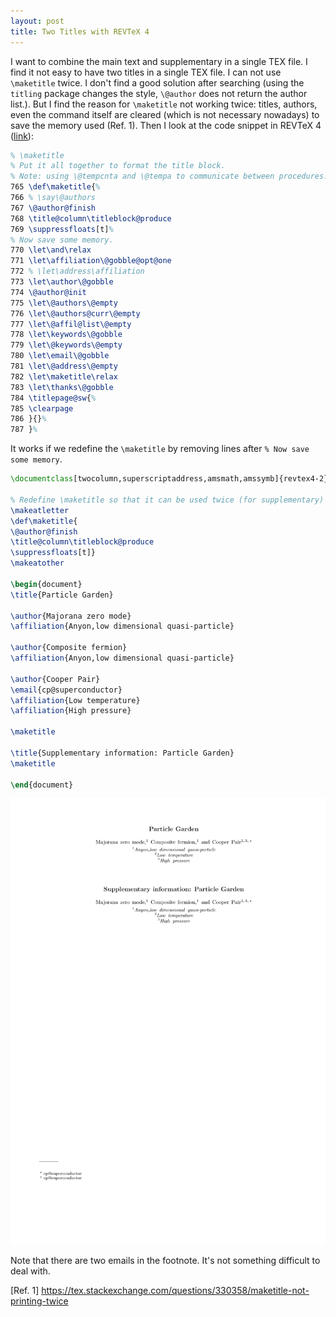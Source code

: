 ```yaml
---
layout: post
title: Two Titles with REVTeX 4
---
```


I want to combine the main text and supplementary in a single TEX file. I find it not easy to have two titles in a single TEX file. I can not use `\maketitle` twice. I don't find a good solution after searching (using the `titling` package changes the style, `\@author` does not return the author list.). But I find the reason for `\maketitle` not working twice: titles, authors, even the command itself are cleared (which is not necessary nowadays) to save the memory used (Ref. 1). Then I look at the code snippet in REVTeX 4 ([link](http://tph.tuwien.ac.at/~svozil/publ/revtex4.pdf)):

```latex
% \maketitle
% Put it all together to format the title block.
% Note: using \@tempcnta and \@tempa to communicate between procedures.
765 \def\maketitle{%
766 % \say\@authors
767 \@author@finish
768 \title@column\titleblock@produce
769 \suppressfloats[t]%
% Now save some memory.
770 \let\and\relax
771 \let\affiliation\@gobble@opt@one
772 % \let\address\affiliation
773 \let\author\@gobble
774 \@author@init
775 \let\@authors\@empty
776 \let\@authors@curr\@empty
777 \let\@affil@list\@empty
778 \let\keywords\@gobble
779 \let\@keywords\@empty
780 \let\email\@gobble
781 \let\@address\@empty
782 \let\maketitle\relax
783 \let\thanks\@gobble
784 \titlepage@sw{%
785 \clearpage
786 }{}%
787 }%

```

It works if we redefine the `\maketitle` by removing lines after `% Now save some memory`.

```latex
\documentclass[twocolumn,superscriptaddress,amsmath,amssymb]{revtex4-2}

% Redefine \maketitle so that it can be used twice (for supplementary)
\makeatletter
\def\maketitle{
\@author@finish
\title@column\titleblock@produce
\suppressfloats[t]}
\makeatother

\begin{document}
\title{Particle Garden}

\author{Majorana zero mode}
\affiliation{Anyon,low dimensional quasi-particle}

\author{Composite fermion}
\affiliation{Anyon,low dimensional quasi-particle}

\author{Cooper Pair}
\email{cp@superconductor}
\affiliation{Low temperature}
\affiliation{High pressure}

\maketitle

\title{Supplementary information: Particle Garden}
\maketitle

\end{document}
```

![](/images/twotitles.png)

Note that there are two emails in the footnote. It's not something difficult to deal with.

[Ref. 1] https://tex.stackexchange.com/questions/330358/maketitle-not-printing-twice
